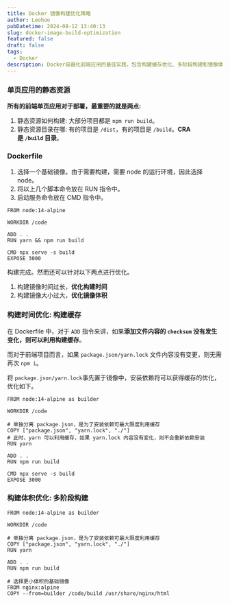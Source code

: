 ```yaml
---
title: Docker 镜像构建优化策略
author: Leohoo
pubDatetime: 2024-08-12 13:40:13
slug: docker-image-build-optimization
featured: false
draft: false
tags:
  - Docker
description: Docker容器化前端应用的最佳实践，包含构建缓存优化、多阶段构建和镜像体积压缩等实用技巧。
---
```


### **单页应用的静态资源**

**所有的前端单页应用对于部署，最重要的就是两点:**

1. 静态资源如何构建: 大部分项目都是 `npm run build`。
2. 静态资源目录在哪: 有的项目是 `/dist`，有的项目是 `/build`。**CRA 是 `/build` 目录**。

### **Dockerfile**

1. 选择一个基础镜像。由于需要构建，需要 node 的运行环境，因此选择 node。
2. 将以上几个脚本命令放在 RUN 指令中。
3. 启动服务命令放在 CMD 指令中。

```docker
FROM node:14-alpine

WORKDIR /code

ADD . .
RUN yarn && npm run build

CMD npx serve -s build
EXPOSE 3000
```

构建完成。然而还可以针对以下两点进行优化。

1. 构建镜像时间过长，**优化构建时间**
2. 构建镜像大小过大，**优化镜像体积**

### **构建时间优化: 构建缓存**

在 Dockerfile 中，对于 `ADD` 指令来讲，如果**添加文件内容的 `checksum` 没有发生变化，则可以利用构建缓存**。

而对于前端项目而言，如果 `package.json/yarn.lock` 文件内容没有变更，则无需再次 `npm i`。

将 `package.json/yarn.lock`事先置于镜像中，安装依赖将可以获得缓存的优化，优化如下。

```docker
FROM node:14-alpine as builder

WORKDIR /code

# 单独分离 package.json，是为了安装依赖可最大限度利用缓存
COPY ["package.json", "yarn.lock", "./"]
# 此时，yarn 可以利用缓存，如果 yarn.lock 内容没有变化，则不会重新依赖安装
RUN yarn

ADD . .
RUN npm run build

CMD npx serve -s build
EXPOSE 3000
```

### **构建体积优化: 多阶段构建**

```docker
FROM node:14-alpine as builder

WORKDIR /code

# 单独分离 package.json，是为了安装依赖可最大限度利用缓存
COPY ["package.json", "yarn.lock", "./"]
RUN yarn

ADD . .
RUN npm run build

# 选择更小体积的基础镜像
FROM nginx:alpine
COPY --from=builder /code/build /usr/share/nginx/html

```
